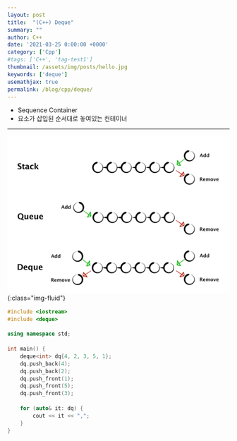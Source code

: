 ```yaml
---
layout: post
title:  "(C++) Deque"
summary: ""
author: C++
date: '2021-03-25 0:00:00 +0000'
category: ['Cpp']
#tags: ['C++', 'tag-test1']
thumbnail: /assets/img/posts/hello.jpg
keywords: ['deque']
usemathjax: true
permalink: /blog/cpp/deque/
---
```


* Sequence Container
* 요소가 삽입된 순서대로 놓여있는 컨테이너

---

![image](/assets/img/posts/deque-1.png){:class="img-fluid"}

```cpp
#include <iostream>
#include <deque>

using namespace std;

int main() {
	deque<int> dq{4, 2, 3, 5, 1};
	dq.push_back(4);
	dq.push_back(2);
	dq.push_front(1);
	dq.push_front(5);
	dq.push_front(3);

	for (auto& it: dq) {
		cout << it << ",";
	}
}
```